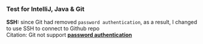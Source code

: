 <h3>Test for IntelliJ, Java & Git</h3>

**SSH:** since Git had removed `password authentication`, as a result, I changed to use SSH to connect to Github repo
<br>
Citation: Git not support [**password authentication**](https://iter01.com/611820.html)